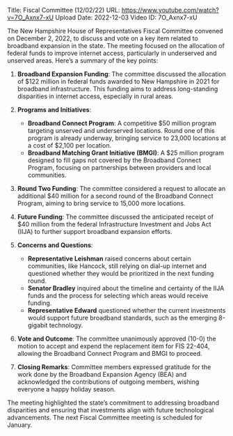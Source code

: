 Title: Fiscal Committee (12/02/22)
URL: https://www.youtube.com/watch?v=7O_Axnx7-xU
Upload Date: 2022-12-03
Video ID: 7O_Axnx7-xU

The New Hampshire House of Representatives Fiscal Committee convened on December 2, 2022, to discuss and vote on a key item related to broadband expansion in the state. The meeting focused on the allocation of federal funds to improve internet access, particularly in underserved and unserved areas. Here’s a summary of the key points:

1. **Broadband Expansion Funding**: The committee discussed the allocation of $122 million in federal funds awarded to New Hampshire in 2021 for broadband infrastructure. This funding aims to address long-standing disparities in internet access, especially in rural areas.

2. **Programs and Initiatives**: 
   - **Broadband Connect Program**: A competitive $50 million program targeting unserved and underserved locations. Round one of this program is already underway, bringing service to 23,000 locations at a cost of $2,100 per location.
   - **Broadband Matching Grant Initiative (BMGI)**: A $25 million program designed to fill gaps not covered by the Broadband Connect Program, focusing on partnerships between providers and local communities.

3. **Round Two Funding**: The committee considered a request to allocate an additional $40 million for a second round of the Broadband Connect Program, aiming to bring service to 15,000 more locations.

4. **Future Funding**: The committee discussed the anticipated receipt of $40 million from the federal Infrastructure Investment and Jobs Act (IIJA) to further support broadband expansion efforts.

5. **Concerns and Questions**:
   - **Representative Leishman** raised concerns about certain communities, like Hancock, still relying on dial-up internet and questioned whether they would be prioritized in the next funding round.
   - **Senator Bradley** inquired about the timeline and certainty of the IIJA funds and the process for selecting which areas would receive funding.
   - **Representative Edward** questioned whether the current investments would support future broadband standards, such as the emerging 8-gigabit technology.

6. **Vote and Outcome**: The committee unanimously approved (10-0) the motion to accept and expend the replacement item for FIS 22-404, allowing the Broadband Connect Program and BMGI to proceed.

7. **Closing Remarks**: Committee members expressed gratitude for the work done by the Broadband Expansion Agency (BEA) and acknowledged the contributions of outgoing members, wishing everyone a happy holiday season.

The meeting highlighted the state’s commitment to addressing broadband disparities and ensuring that investments align with future technological advancements. The next Fiscal Committee meeting is scheduled for January.